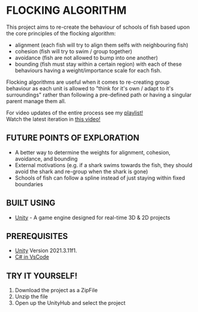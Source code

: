# FLOCKING ALGORITHM
This project aims to re-create the behaviour of schools of fish based upon the core principles of the flocking algorithm:
   - alignment (each fish will try to align them selfs with neighbouring fish)
   - cohesion  (fish will try to swim / group together)
   - avoidance (fish are not allowed to bump into one another)
   - bounding  (fish must stay within a certain region)
     with each of these behaviours having a weight/importance scale for each fish.
     
Flocking algorithms are useful when it comes to re-creating group behaviour as each unit is allowed to "think for it's own / adapt to it's surroundings" rather 
than following a pre-defined path or having a singular parent manage them all. 

For video updates of the entire process see my [playlist!](https://www.youtube.com/watch?v=F-7OTlQRWRY&list=PLNU3z4IRiDwNV2LOxBC6R3CmT7_a09eHN) <br/>
Watch the latest iteration in [this video!](https://www.youtube.com/watch?v=hVDA2jKtwXM&list=PLNU3z4IRiDwNV2LOxBC6R3CmT7_a09eHN&index=2)

## FUTURE POINTS OF EXPLORATION
- A better way to determine the weights for alignment, cohesion, avoidance, and bounding
- External motivations (e.g. if a shark swims towards the fish, they should avoid the shark and re-group when the shark is gone)
- Schools of fish can follow a spline instead of just staying within fixed boundaries
 
## BUILT USING
- [Unity](https://unity.com/download) - A game engine designed for real-time 3D & 2D projects

## PREREQUISITES
- [Unity](https://unity.com/download) Version 2021.3.11f1. 
- [C# in VsCode](https://code.visualstudio.com/docs/languages/csharp)
  
## TRY IT YOURSELF!
  1. Download the project as a ZipFile
  2. Unzip the file
  3. Open up the UnityHub and select the project
